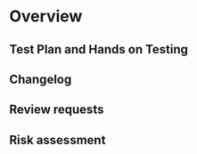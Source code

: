 <!--
Thanks for taking the time to open a Pull Request (PR)! Please make sure you've read the "Opening Pull Requests" section of our Contributing Guide:

https://github.com/Opentrons/opentrons/blob/edge/CONTRIBUTING.md#opening-pull-requests

GitHub provides robust markdown to format your PR. Links, diagrams, pictures, and videos along with text formatting make it possible to create a rich and informative PR. For more information on GitHub markdown, see:

https://docs.github.com/en/get-started/writing-on-github/getting-started-with-writing-and-formatting-on-github/basic-writing-and-formatting-syntax

To ensure your code is reviewed quickly and thoroughly, please fill out the sections below to the best of your ability!
-->

# Overview

<!--
Describe your PR at a high level. State acceptance criteria and how this PR fits into other work. Link issues, PRs, and other relevant resources.
-->

## Test Plan and Hands on Testing

<!--
Describe your testing of the PR. Emphasize testing not reflected in the code. Attach protocols, logs, screenshots and any other assets that support your testing.
-->

## Changelog

<!--
List changes introduced by this PR considering future developers and the end user. Give careful thought and clear documentation to breaking changes.
-->

## Review requests

<!--
- What do you need from reviewers to feel confident this PR is ready to merge?
- Ask questions.
-->

## Risk assessment

<!--
- Indicate the level of attention this PR needs.
- Provide context to guide reviewers.
- Discuss trade-offs, coupling, and side effects.
- Look for the possibility, even if you think it's small, that your change may affect some other part of the system.
  - For instance, changing return tip behavior may also change the behavior of labware calibration.
- How do your unit tests and on hands on testing mitigate this PR's risks and the risk of future regressions?
- Especially in high risk PRs, explain how you know your testing is enough.
-->
